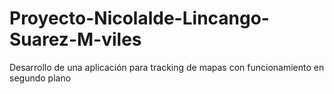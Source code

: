 # Proyecto-Nicolalde-Lincango-Suarez-M-viles
Desarrollo de una aplicación para tracking de mapas con funcionamiento en segundo plano
